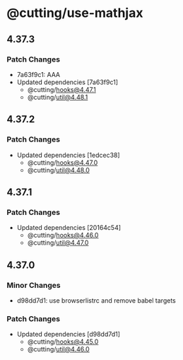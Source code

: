 # @cutting/use-mathjax

## 4.37.3

### Patch Changes

- 7a63f9c1: AAA
- Updated dependencies [7a63f9c1]
  - @cutting/hooks@4.47.1
  - @cutting/util@4.48.1

## 4.37.2

### Patch Changes

- Updated dependencies [1edcec38]
  - @cutting/hooks@4.47.0
  - @cutting/util@4.48.0

## 4.37.1

### Patch Changes

- Updated dependencies [20164c54]
  - @cutting/hooks@4.46.0
  - @cutting/util@4.47.0

## 4.37.0

### Minor Changes

- d98dd7d1: use browserlistrc and remove babel targets

### Patch Changes

- Updated dependencies [d98dd7d1]
  - @cutting/hooks@4.45.0
  - @cutting/util@4.46.0
